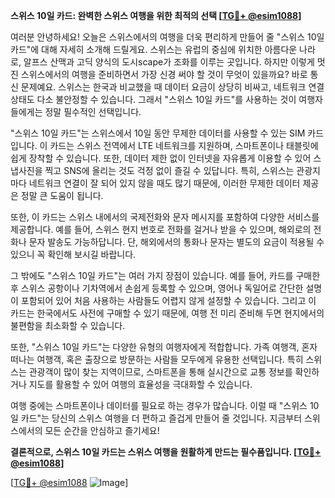 **스위스 10일 카드: 완벽한 스위스 여행을 위한 최적의 선택 [[TG💪+ @esim1088](https://t.me/s/esim1088)]**

여러분 안녕하세요! 오늘은 스위스에서의 여행을 더욱 편리하게 만들어 줄 "스위스 10일 카드"에 대해 자세히 소개해 드릴게요. 스위스는 유럽의 중심에 위치한 아름다운 나라로, 알프스 산맥과 고딕 양식의 도시scape가 조화를 이루는 곳입니다. 하지만 이렇게 멋진 스위스에서의 여행을 준비하면서 가장 신경 써야 할 것이 무엇이 있을까요? 바로 통신 문제예요. 스위스는 한국과 비교했을 때 데이터 요금이 상당히 비싸고, 네트워크 연결 상태도 다소 불안정할 수 있습니다. 그래서 "스위스 10일 카드"를 사용하는 것이 여행자들에게는 정말 필수적인 선택입니다.

"스위스 10일 카드"는 스위스에서 10일 동안 무제한 데이터를 사용할 수 있는 SIM 카드입니다. 이 카드는 스위스 전역에서 LTE 네트워크를 지원하며, 스마트폰이나 태블릿에 쉽게 장착할 수 있습니다. 또한, 데이터 제한 없이 인터넷을 자유롭게 이용할 수 있어 스냅사진을 찍고 SNS에 올리는 것도 걱정 없이 즐길 수 있답니다. 특히, 스위스는 관광지마다 네트워크 연결이 잘 되어 있지 않을 때도 많기 때문에, 이러한 무제한 데이터 제공은 정말 큰 도움이 됩니다.

또한, 이 카드는 스위스 내에서의 국제전화와 문자 메시지를 포함하여 다양한 서비스를 제공합니다. 예를 들어, 스위스 현지 번호로 전화를 걸거나 받을 수 있으며, 해외로의 전화나 문자 발송도 가능하답니다. 단, 해외에서의 통화나 문자는 별도의 요금이 적용될 수 있으니 꼭 확인해 보시길 바랍니다.

그 밖에도 "스위스 10일 카드"는 여러 가지 장점이 있습니다. 예를 들어, 카드를 구매한 후 스위스 공항이나 기차역에서 손쉽게 등록할 수 있으며, 영어나 독일어로 간단한 설명이 포함되어 있어 처음 사용하는 사람들도 어렵지 않게 설정할 수 있습니다. 그리고 이 카드는 한국에서도 사전에 구매할 수 있기 때문에, 여행 전 미리 준비해 두면 현지에서의 불편함을 최소화할 수 있습니다.

또한, "스위스 10일 카드"는 다양한 유형의 여행자에게 적합합니다. 가족 여행객, 혼자 떠나는 여행객, 혹은 출장으로 방문하는 사람들 모두에게 유용한 선택입니다. 특히 스위스는 관광객이 많이 찾는 지역이므로, 스마트폰을 통해 실시간으로 교통 정보를 확인하거나 지도를 활용할 수 있어 여행의 효율성을 극대화할 수 있습니다.

여행 중에는 스마트폰이나 데이터를 필요로 하는 경우가 많습니다. 이럴 때 "스위스 10일 카드"는 당신의 스위스 여행을 더 편하고 즐겁게 만들어 줄 것입니다. 지금부터 스위스에서의 모든 순간을 안심하고 즐기세요!

**결론적으로, 스위스 10일 카드는 스위스 여행을 원활하게 만드는 필수품입니다. [[TG💪+ @esim1088](https://t.me/s/esim1088)]**

[[TG💪+ @esim1088](https://t.me/s/esim1088) ![Image](https://i.postimg.cc/Y0z9fWf4/image.png)]
